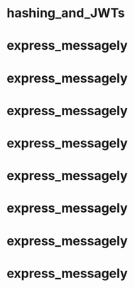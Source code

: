 # hashing_and_JWTs
# express_messagely
# express_messagely
# express_messagely
# express_messagely
# express_messagely
# express_messagely
# express_messagely
# express_messagely

